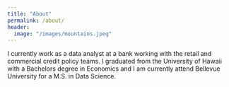 ```yaml
---
title: "About"
permalink: /about/
header:
  image: "/images/mountains.jpeg"
---
```


I currently work as a data analyst at a bank working with the retail and commercial credit policy teams. I graduated from the 
University of Hawaii with a Bachelors degree in Economics and I am currently attend Bellevue University for a M.S. in Data Science. 
